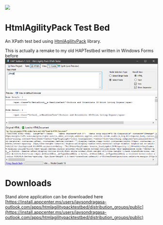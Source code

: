![](https://raw.githubusercontent.com/jaysonragasa/HtmlAgilityPackTestBed/master/HtmlAgilityPackTestBed/ss/temp05222020-122503.gif)
  
# HtmlAgilityPack Test Bed
An XPath test bed using [HtmlAgilityPack](https://github.com/zzzprojects/html-agility-pack) library.

  
This is actually a remake to my old HAPTestbed written in Windows Forms before  
![](https://raw.githubusercontent.com/jaysonragasa/HtmlAgilityPackTestBed/master/HtmlAgilityPackTestBed/ss/2020-05-22_1524.png)

# Downloads
Stand alone application can be downloaded here  
[https://install.appcenter.ms/users/jaysondragasa-outlook.com/apps/htmlagilitypacktestbed/distribution_groups/public](https://install.appcenter.ms/users/jaysondragasa-outlook.com/apps/htmlagilitypacktestbed/distribution_groups/public)
